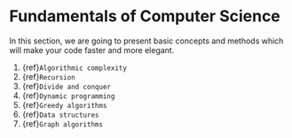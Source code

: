 # Fundamentals of Computer Science

In this section, we are going to present basic concepts and methods which will make your code faster and more elegant. 

1. {ref}`Algorithmic complexity`
2. {ref}`Recursion`
3. {ref}`Divide and conquer`
4. {ref}`Dynamic programming`
5. {ref}`Greedy algorithms`
6. {ref}`Data structures`
7. {ref}`Graph algorithms`
